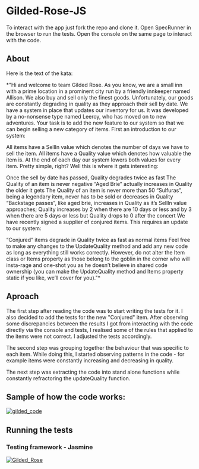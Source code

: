 # Gilded-Rose-JS
To interact with the app just fork the repo and clone it. Open SpecRunner in the browser to run the tests. Open the console on the same page to interact with the code.

## About
Here is the text of the kata:

*"Hi and welcome to team Gilded Rose. As you know, we are a small inn with a prime location in a prominent city run by a friendly innkeeper named Allison. We also buy and sell only the finest goods. Unfortunately, our goods are constantly degrading in quality as they approach their sell by date. We have a system in place that updates our inventory for us. It was developed by a no-nonsense type named Leeroy, who has moved on to new adventures. Your task is to add the new feature to our system so that we can begin selling a new category of items. First an introduction to our system:

All items have a SellIn value which denotes the number of days we have to sell the item. All items have a Quality value which denotes how valuable the item is. At the end of each day our system lowers both values for every item. Pretty simple, right? Well this is where it gets interesting:

Once the sell by date has passed, Quality degrades twice as fast
The Quality of an item is never negative
“Aged Brie” actually increases in Quality the older it gets
The Quality of an item is never more than 50
“Sulfuras”, being a legendary item, never has to be sold or decreases in Quality
“Backstage passes”, like aged brie, increases in Quality as it’s SellIn value approaches; Quality increases by 2 when there are 10 days or less and by 3 when there are 5 days or less but Quality drops to 0 after the concert
We have recently signed a supplier of conjured items. This requires an update to our system:

“Conjured” items degrade in Quality twice as fast as normal items
Feel free to make any changes to the UpdateQuality method and add any new code as long as everything still works correctly. However, do not alter the Item class or Items property as those belong to the goblin in the corner who will insta-rage and one-shot you as he doesn’t believe in shared code ownership (you can make the UpdateQuality method and Items property static if you like, we’ll cover for you)."*

## Aproach
The first step after reading the code was to start writing the tests for it. I also decided to add the tests for the new "Conjured" item.
After observing some discrepancies between the results I got from interacting with the code directly via the console and tests, I realised some of the rules that applied to the items were not correct. I adjusted the tests accordingly.

The second step was grouping together the behaviour that was specific to each item. While doing this, I started observing patterns in the code - for example items were constantly increasing and decreasing in quality.

The next step was extracting the code into stand alone functions while constantly refractoring the updateQuality function.
## Sample of how the code works:
<a href="https://imgbb.com/"><img src="https://image.ibb.co/gKmiRy/gilded_code.png" alt="gilded_code" border="0"></a>

## Running the tests
### Testing framework - Jasmine
<a href="https://ibb.co/evqUYd"><img src="https://preview.ibb.co/cEXyRy/Gilded_Rose.png" alt="Gilded_Rose" border="0"></a>
